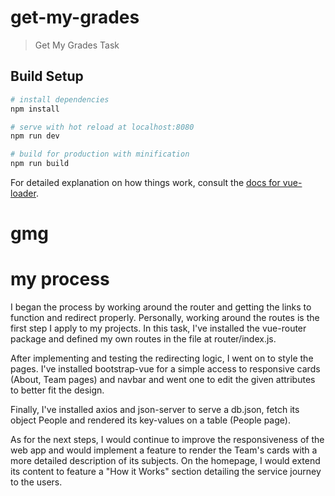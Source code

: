 # get-my-grades

> Get My Grades Task

## Build Setup

``` bash
# install dependencies
npm install

# serve with hot reload at localhost:8080
npm run dev

# build for production with minification
npm run build
```

For detailed explanation on how things work, consult the [docs for vue-loader](http://vuejs.github.io/vue-loader).
# gmg

# my process

I began the process by working around the router and getting the links to function and redirect properly. Personally, working around the routes is the first step I apply to my projects. In this task, I've installed the vue-router package and defined my own routes in the file at router/index.js.

After implementing and testing the redirecting logic, I went on to style the pages. I've installed bootstrap-vue for a simple access to responsive cards (About, Team pages) and navbar and went one to edit the given attributes to better fit the design.

Finally, I've installed axios and json-server to serve a db.json, fetch its object People and rendered its key-values on a table (People page).

As for the next steps, I would continue to improve the responsiveness of the web app and would implement a feature to render the Team's cards with a more detailed description of its subjects. On the homepage, I would extend its content to feature a "How it Works" section detailing the service journey to the users.

